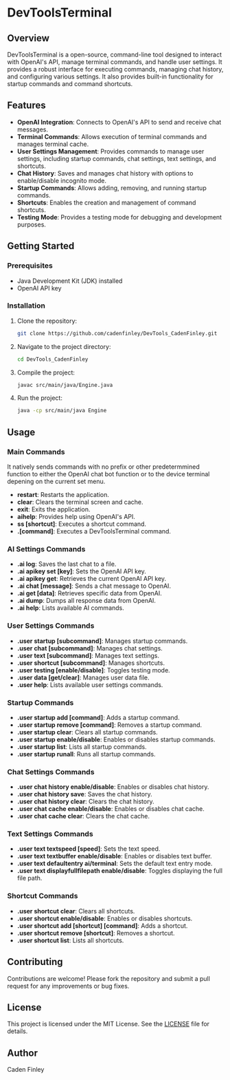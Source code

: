 # DevToolsTerminal

## Overview

DevToolsTerminal is a open-source, command-line tool designed to interact with OpenAI's API, manage terminal commands, and handle user settings. It provides a robust interface for executing commands, managing chat history, and configuring various settings. It also provides built-in functionality for startup commands and command shortcuts.

## Features

- **OpenAI Integration**: Connects to OpenAI's API to send and receive chat messages.
- **Terminal Commands**: Allows execution of terminal commands and manages terminal cache.
- **User Settings Management**: Provides commands to manage user settings, including startup commands, chat settings, text settings, and shortcuts.
- **Chat History**: Saves and manages chat history with options to enable/disable incognito mode.
- **Startup Commands**: Allows adding, removing, and running startup commands.
- **Shortcuts**: Enables the creation and management of command shortcuts.
- **Testing Mode**: Provides a testing mode for debugging and development purposes.

## Getting Started

### Prerequisites

- Java Development Kit (JDK) installed
- OpenAI API key

### Installation

1. Clone the repository:
    ```sh
    git clone https://github.com/cadenfinley/DevTools_CadenFinley.git
    ```
2. Navigate to the project directory:
    ```sh
    cd DevTools_CadenFinley
    ```
3. Compile the project:
    ```sh
    javac src/main/java/Engine.java
    ```
4. Run the project:
    ```sh
    java -cp src/main/java Engine
    ```

## Usage

### Main Commands
It natively sends commands with no prefix or other predetermmined function to either the OpenAI chat bot function or to the device terminal depening on the current set menu.
- **restart**: Restarts the application.
- **clear**: Clears the terminal screen and cache.
- **exit**: Exits the application.
- **aihelp**: Provides help using OpenAI's API.
- **ss [shortcut]**: Executes a shortcut command.
- **.[command]**: Executes a DevToolsTerminal command.

### AI Settings Commands

- **.ai log**: Saves the last chat to a file.
- **.ai apikey set [key]**: Sets the OpenAI API key.
- **.ai apikey get**: Retrieves the current OpenAI API key.
- **.ai chat [message]**: Sends a chat message to OpenAI.
- **.ai get [data]**: Retrieves specific data from OpenAI.
- **.ai dump**: Dumps all response data from OpenAI.
- **.ai help**: Lists available AI commands.

### User Settings Commands

- **.user startup [subcommand]**: Manages startup commands.
- **.user chat [subcommand]**: Manages chat settings.
- **.user text [subcommand]**: Manages text settings.
- **.user shortcut [subcommand]**: Manages shortcuts.
- **.user testing [enable/disable]**: Toggles testing mode.
- **.user data [get/clear]**: Manages user data file.
- **.user help**: Lists available user settings commands.

### Startup Commands

- **.user startup add [command]**: Adds a startup command.
- **.user startup remove [command]**: Removes a startup command.
- **.user startup clear**: Clears all startup commands.
- **.user startup enable/disable**: Enables or disables startup commands.
- **.user startup list**: Lists all startup commands.
- **.user startup runall**: Runs all startup commands.

### Chat Settings Commands

- **.user chat history enable/disable**: Enables or disables chat history.
- **.user chat history save**: Saves the chat history.
- **.user chat history clear**: Clears the chat history.
- **.user chat cache enable/disable**: Enables or disables chat cache.
- **.user chat cache clear**: Clears the chat cache.

### Text Settings Commands

- **.user text textspeed [speed]**: Sets the text speed.
- **.user text textbuffer enable/disable**: Enables or disables text buffer.
- **.user text defaultentry ai/terminal**: Sets the default text entry mode.
- **.user text displayfullfilepath enable/disable**: Toggles displaying the full file path.

### Shortcut Commands

- **.user shortcut clear**: Clears all shortcuts.
- **.user shortcut enable/disable**: Enables or disables shortcuts.
- **.user shortcut add [shortcut] [command]**: Adds a shortcut.
- **.user shortcut remove [shortcut]**: Removes a shortcut.
- **.user shortcut list**: Lists all shortcuts.

## Contributing

Contributions are welcome! Please fork the repository and submit a pull request for any improvements or bug fixes.

## License

This project is licensed under the MIT License. See the [LICENSE](LICENSE) file for details.

## Author

Caden Finley